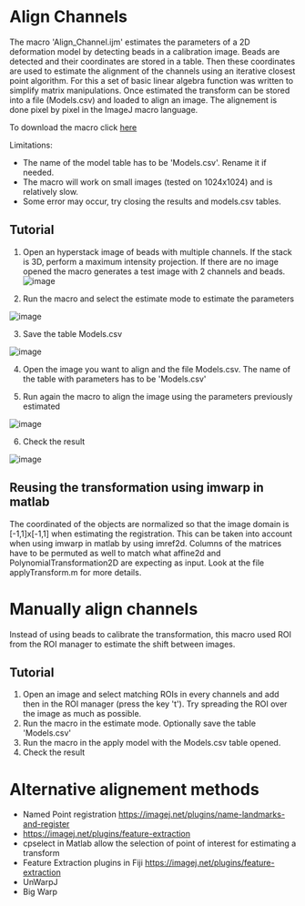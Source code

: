 # Align Channels

The macro 'Align_Channel.ijm' estimates the parameters of a 2D deformation model by detecting beads in a calibration image. Beads are detected and their coordinates are stored in a table. Then these coordinates are used to estimate the alignment of the channels using an iterative closest point algorithm. For this a set of basic linear algebra function was written to simplify matrix manipulations. Once estimated the transform can be stored into a file (Models.csv) and loaded to align an image. The alignement is done pixel by pixel in the ImageJ macro language.

To download the macro click [here](https://raw.githubusercontent.com/jboulanger/imagej-macro/main/Align_Channels/Align_Channels.ijm)

Limitations:
- The name of the model table has to be 'Models.csv'. Rename it if needed.
- The macro will work on small images (tested on 1024x1024) and is relatively slow.
- Some error may occur, try closing the results and models.csv tables.

## Tutorial
1. Open an hyperstack image of beads with multiple channels. If the stack is 3D, perform a maximum intensity projection.
If there are no image opened the macro generates a test image with 2 channels and beads.
![image](https://user-images.githubusercontent.com/3415561/117965271-777af300-b31a-11eb-84dd-4b5cb2a86bdd.png)

2. Run the macro and select the estimate mode to estimate the parameters

![image](https://user-images.githubusercontent.com/3415561/117965355-94afc180-b31a-11eb-84c6-d61f390d9592.png)

3. Save the table Models.csv 

![image](https://user-images.githubusercontent.com/3415561/117965418-a4c7a100-b31a-11eb-9531-cf4c28ec63be.png)

4. Open the image you want to align and the file Models.csv. The name of the table with parameters has to be 'Models.csv'

5. Run again the macro to align the image using the parameters previously estimated

![image](https://user-images.githubusercontent.com/3415561/117965474-b4df8080-b31a-11eb-9e87-021590724764.png)

6. Check the result

![image](https://user-images.githubusercontent.com/3415561/117965614-e5271f00-b31a-11eb-9ad2-09d67b6bdee1.png)

## Reusing the transformation using imwarp in matlab
The coordinated of the objects are normalized so that the image domain is [-1,1]x[-1,1] when estimating the registration. This can be taken into account when using imwarp in matlab by using imref2d. Columns of the matrices have to be permuted as well to match what affine2d and PolynomialTransformation2D are expecting as input. Look at the file applyTransform.m for more details.

# Manually align channels
Instead of using beads to calibrate the transformation, this macro used ROI from the ROI manager to estimate the shift between images.

## Tutorial
1. Open an image and select matching ROIs in every channels and add then in the ROI manager (press the key 't'). Try spreading the ROI over the image as much as possible.
2. Run the macro in the estimate mode. Optionally save the table 'Models.csv'
3. Run the macro in the apply model with the Models.csv table opened.
4. Check the result

# Alternative alignement methods
- Named Point registration https://imagej.net/plugins/name-landmarks-and-register 
- https://imagej.net/plugins/feature-extraction
- cpselect in Matlab allow the selection of point of interest for estimating a transform
- Feature Extraction plugins in Fiji https://imagej.net/plugins/feature-extraction
- UnWarpJ 
- Big Warp
